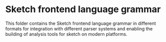 # Sketch frontend language grammar

This folder contains the Sketch frontend language grammar in different formats for integration with different parser systems and enabling the building of analysis tools for sketch on modern platforms.
